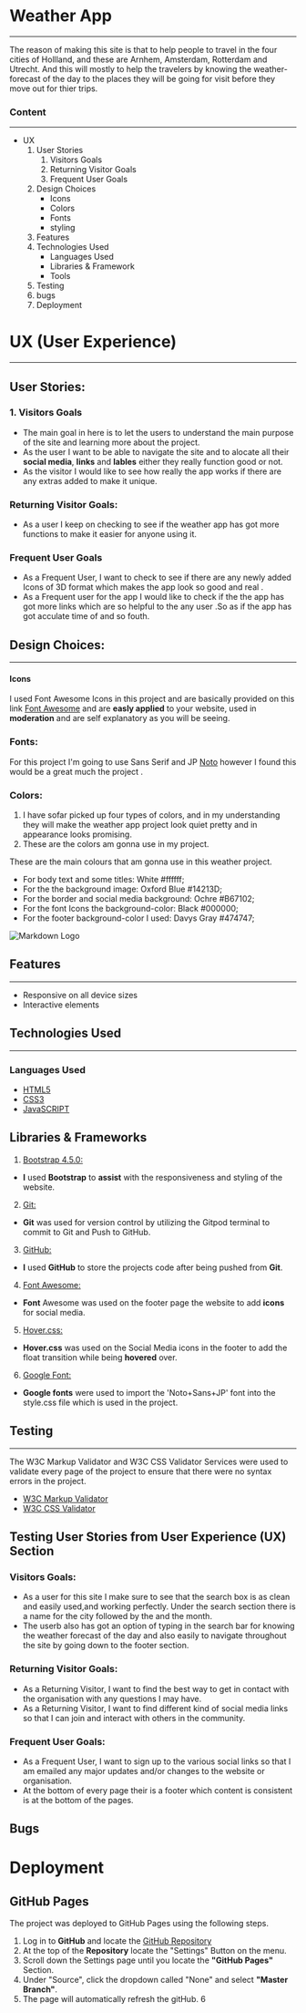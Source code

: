# Weather App

___
<p>The reason of making this site is that to help people to travel in the four cities of Hollland, and these are Arnhem, Amsterdam, Rotterdam and Utrecht. And this will  mostly to help the travelers by knowing the weather-forecast of the day to the places they will be going for visit before they move out for thier trips.</p>

### Content

___

* UX
    1. User Stories
        1. Visitors Goals
        2. Returning Visitor Goals
        3. Frequent User Goals 
    2. Design Choices   
        * Icons
        * Colors
        * Fonts
        * styling 
    3. Features
    4. Technologies Used
        * Languages Used
        * Libraries & Framework
        * Tools
    5. Testing
    6. bugs
    7. Deployment
    

# UX (User Experience)
___

## User Stories:
### 1. Visitors Goals

* The main goal in here is to let the users to  understand the main purpose of the site and learning more about the project.
* As the user I want to be able to navigate the site and to alocate all their **social media**, __links__ and  __lables__ either they really function good or not.
* As the visitor I would like to see how really the app works if there are any extras added to make it unique.

### Returning Visitor Goals:

* As a user I keep on checking to see if the weather app has got more functions to make it easier for anyone using it.
### Frequent User Goals
* As a Frequent User, I want to check to see if there are any newly added Icons of 3D format which makes the app look so good and real .
* As a Frequent user for the app I would like to check if the the app has got more links which are so helpful to the any user .So as if the app has got acculate time of and so fouth.
## Design Choices:
___

#### Icons
I used Font Awesome Icons in this project and are basically provided on this link [Font Awesome](https://fontawesome.com) and are **easly applied** to your website, used in __moderation__ and are self explanatory as you will be seeing.

### Fonts:
For this project I'm going to use Sans Serif and JP [Noto](https://fonts.google.com/specimen/Noto+Sans+JP) however I found this would be a great much the project .

### Colors:
1. I have sofar picked up four types of colors, and in my understanding they will make the weather app project look quiet pretty and in appearance looks promising.
2. These are the colors am gonna use in my project.

These are the main colours that am gonna use in this weather project.

* For body text and some titles: White #ffffff;
* For the the background image: Oxford Blue #14213D;
* For the border and social media background: Ochre #B67102;
* For the font Icons the background-color: Black  #000000;
* For the footer background-color I used: Davys Gray #474747;

![Markdown Logo](images/color-mixture.png)

## Features
___
* Responsive on all device sizes
* Interactive elements

## Technologies Used
___

### Languages Used
* [HTML5](https://en.wikipedia.org/wiki/HTML5)
* [CSS3](https://en.wikipedia.org/wiki/CSS)
* [JavaSCRIPT](https://en.wikipedia.org/wiki/JavaScript)

## Libraries & Frameworks 
1. [Bootstrap 4.5.0:](https://getbootstrap.com/docs/4.4/getting-started/introduction/)
  * __I__ used **Bootstrap** to **assist** with the responsiveness and styling of the website.
2. [Git:](https://git-scm.com/)
  * __Git__ was used for version control by utilizing the Gitpod terminal to commit to Git and Push to GitHub. 
3. [GitHub:](https://github.com/)
  * __I__ used **GitHub** to store the projects code after being pushed from __Git__.
4. [Font Awesome:](https://fontawesome.com/)
  * __Font__ Awesome was used on the footer  page the website to add **icons** for social media.
5. [Hover.css:](https://ianlunn.github.io/Hover/)
  * __Hover.css__ was used on the Social Media icons in the footer to add the float transition while being __hovered__ over. 
6. [Google Font:](https://fonts.google.com/)  
  * __Google fonts__ were used to import the 'Noto+Sans+JP' font into the style.css file which is used in the project. 

## Testing
___
The W3C Markup Validator and W3C CSS Validator Services were used to validate every page of the project to ensure that there were no syntax errors in the project.

* [W3C Markup Validator](https://validator.w3.org/)
* [W3C CSS Validator](https://jigsaw.w3.org/css-validator/)

## Testing User Stories from User Experience (UX) Section

### Visitors Goals:
  * As a user for this site I make sure to see that the search box is  as clean and easily used,and working perfectly. Under the search section there is a name for the city followed by the and the month.
  * The userb also has got an option of typing in the search bar for knowing the weather forecast of the day and also easily to navigate throughout the site by going down to the footer section.
### Returning Visitor Goals:
  * As a Returning Visitor, I want to find the best way to get in contact with the organisation with any questions I may have.
  * As a Returning Visitor, I want to find different kind of social media links so that I can join and interact with others in the community.
### Frequent User Goals:
  * As a Frequent User, I want to sign up to the various social links  so that I am emailed any major updates and/or changes to the website or organisation.  
  * At the bottom of every page their is a footer which content is consistent is at the bottom of the pages. 

## Bugs


# Deployment

## GitHub Pages
The project was deployed to GitHub Pages using the following steps.
 
  1. Log in to __GitHub__ and locate the [GitHub Repository](https://github.com/)
  2. At the top of the **Repository** locate the "Settings" Button on the menu.
  3. Scroll down the Settings page until you locate the __"GitHub Pages"__ Section.
  4. Under "Source", click the dropdown called "None" and select __"Master Branch"__.
  5. The page will automatically refresh the gitHub.
  6
